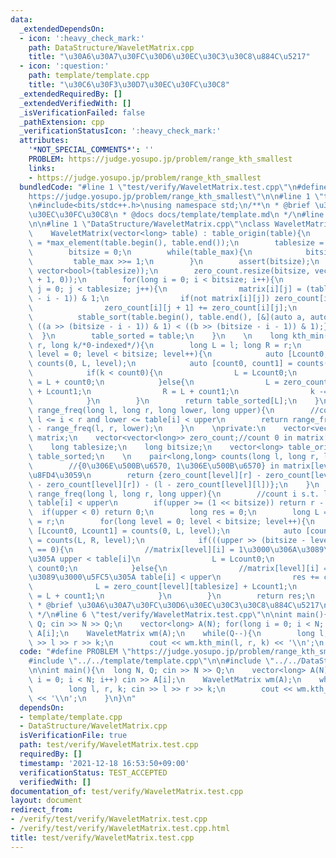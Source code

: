 ```yaml
---
data:
  _extendedDependsOn:
  - icon: ':heavy_check_mark:'
    path: DataStructure/WaveletMatrix.cpp
    title: "\u30A6\u30A7\u30FC\u30D6\u30EC\u30C3\u30C8\u884C\u5217"
  - icon: ':question:'
    path: template/template.cpp
    title: "\u30C6\u30F3\u30D7\u30EC\u30FC\u30C8"
  _extendedRequiredBy: []
  _extendedVerifiedWith: []
  _isVerificationFailed: false
  _pathExtension: cpp
  _verificationStatusIcon: ':heavy_check_mark:'
  attributes:
    '*NOT_SPECIAL_COMMENTS*': ''
    PROBLEM: https://judge.yosupo.jp/problem/range_kth_smallest
    links:
    - https://judge.yosupo.jp/problem/range_kth_smallest
  bundledCode: "#line 1 \"test/verify/WaveletMatrix.test.cpp\"\n#define PROBLEM \"\
    https://judge.yosupo.jp/problem/range_kth_smallest\"\n\n#line 1 \"template/template.cpp\"\
    \n#include<bits/stdc++.h>\nusing namespace std;\n/**\n * @brief \u30C6\u30F3\u30D7\
    \u30EC\u30FC\u30C8\n * @docs docs/template/template.md\n */\n#line 4 \"test/verify/WaveletMatrix.test.cpp\"\
    \n\n#line 1 \"DataStructure/WaveletMatrix.cpp\"\nclass WaveletMatrix{\npublic:\n\
    \    WaveletMatrix(vector<long> table) : table_origin(table){\n        long table_max\
    \ = *max_element(table.begin(), table.end());\n        tablesize = table.size();\n\
    \        bitsize = 0;\n        while(table_max){\n            bitsize++;\n   \
    \         table_max >>= 1;\n        }\n        assert(bitsize);\n        matrix.resize(bitsize,\
    \ vector<bool>(tablesize));\n        zero_count.resize(bitsize, vector<long>(tablesize\
    \ + 1, 0));\n        for(long i = 0; i < bitsize; i++){\n            for(long\
    \ j = 0; j < tablesize; j++){\n                matrix[i][j] = (table[j] >> (bitsize\
    \ - i - 1)) & 1;\n                if(not matrix[i][j]) zero_count[i][j + 1]++;\n\
    \                zero_count[i][j + 1] += zero_count[i][j];\n            }\n  \
    \          stable_sort(table.begin(), table.end(), [&](auto a, auto b){return\
    \ ((a >> (bitsize - i - 1)) & 1) < ((b >> (bitsize - i - 1)) & 1);});\n      \
    \  }\n        table_sorted = table;\n    }\n    \n    long kth_min(long l, long\
    \ r, long k/*0-indexed*/){\n        long L = l; long R = r;\n        for(long\
    \ level = 0; level < bitsize; level++){\n            auto [Lcount0, Lcount1] =\
    \ counts(0, L, level);\n            auto [count0, count1] = counts(L, R, level);\n\
    \            if(k < count0){\n                L = Lcount0;\n                R\
    \ = L + count0;\n            }else{\n                L = zero_count[level][tablesize]\
    \ + Lcount1;\n                R = L + count1;\n                k -= count0;\n\
    \            }\n        }\n        return table_sorted[L];\n    }\n    \n    long\
    \ range_freq(long l, long r, long lower, long upper){\n        //count i s.t.\
    \ l <= i < r and lower <= table[i] < upper\n        return range_freq(l, r, upper)\
    \ - range_freq(l, r, lower);\n    }\n    \nprivate:\n    vector<vector<bool>>\
    \ matrix;\n    vector<vector<long>> zero_count;//count 0 in matrix[i][0, r)\n\
    \    long tablesize;\n    long bitsize;\n    vector<long> table_origin;\n    vector<long>\
    \ table_sorted;\n    \n    pair<long,long> counts(long l, long r, long level){\n\
    \        //{0\u306E\u500B\u6570, 1\u306E\u500B\u6570} in matrix[level][l, r)\u3092\
    \u8FD4\u3059\n        return {zero_count[level][r] - zero_count[level][l], (r\
    \ - zero_count[level][r]) - (l - zero_count[level][l])};\n    }\n    \n    long\
    \ range_freq(long l, long r, long upper){\n        //count i s.t. l <= i < r and\
    \ table[i] < upper\n        if(upper >= (1 << bitsize)) return r - l;\n      \
    \  if(upper < 0) return 0;\n        long res = 0;\n        long L = l; long R\
    \ = r;\n        for(long level = 0; level < bitsize; level++){\n            auto\
    \ [Lcount0, Lcount1] = counts(0, L, level);\n            auto [count0, count1]\
    \ = counts(L, R, level);\n            if(((upper >> (bitsize - level - 1)) & 1)\
    \ == 0){\n                //matrix[level][i] = 1\u3000\u306A\u3089\u3000\u5FC5\
    \u305A upper < table[i]\n                L = Lcount0;\n                R = L +\
    \ count0;\n            }else{\n                //matrix[level][i] = 0\u3000\u306A\
    \u3089\u3000\u5FC5\u305A table[i] < upper\n                res += count0;\n  \
    \              L = zero_count[level][tablesize] + Lcount1;\n                R\
    \ = L + count1;\n            }\n        }\n        return res;\n    }\n};\n/**\n\
    \ * @brief \u30A6\u30A7\u30FC\u30D6\u30EC\u30C3\u30C8\u884C\u5217\n * @docs docs/DataStructure/WaveletMatrix.md\n\
    \ */\n#line 6 \"test/verify/WaveletMatrix.test.cpp\"\n\nint main(){\n  long N,\
    \ Q; cin >> N >> Q;\n    vector<long> A(N); for(long i = 0; i < N; i++) cin >>\
    \ A[i];\n    WaveletMatrix wm(A);\n    while(Q--){\n        long l, r, k; cin\
    \ >> l >> r >> k;\n        cout << wm.kth_min(l, r, k) << '\\n';\n    }\n}\n"
  code: "#define PROBLEM \"https://judge.yosupo.jp/problem/range_kth_smallest\"\n\n\
    #include \"../../template/template.cpp\"\n\n#include \"../../DataStructure/WaveletMatrix.cpp\"\
    \n\nint main(){\n  long N, Q; cin >> N >> Q;\n    vector<long> A(N); for(long\
    \ i = 0; i < N; i++) cin >> A[i];\n    WaveletMatrix wm(A);\n    while(Q--){\n\
    \        long l, r, k; cin >> l >> r >> k;\n        cout << wm.kth_min(l, r, k)\
    \ << '\\n';\n    }\n}\n"
  dependsOn:
  - template/template.cpp
  - DataStructure/WaveletMatrix.cpp
  isVerificationFile: true
  path: test/verify/WaveletMatrix.test.cpp
  requiredBy: []
  timestamp: '2021-12-18 16:53:50+09:00'
  verificationStatus: TEST_ACCEPTED
  verifiedWith: []
documentation_of: test/verify/WaveletMatrix.test.cpp
layout: document
redirect_from:
- /verify/test/verify/WaveletMatrix.test.cpp
- /verify/test/verify/WaveletMatrix.test.cpp.html
title: test/verify/WaveletMatrix.test.cpp
---
```

